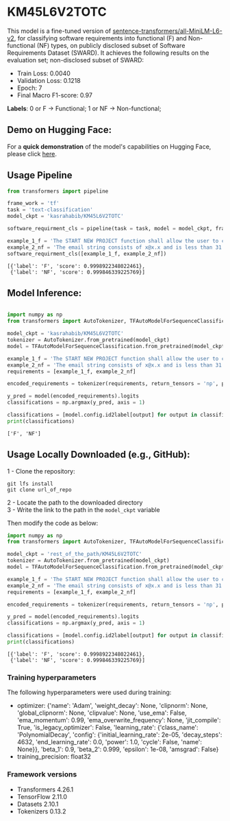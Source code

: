 # KM45L6V2TOTC

This model is a fine-tuned version of [sentence-transformers/all-MiniLM-L6-v2](https://huggingface.co/sentence-transformers/all-MiniLM-L6-v2), for classifying software requirements into functional (F) and Non-functional (NF) types, on publicly disclosed subset of Software Requirements Dataset (SWARD). It achieves the following results on the evaluation set; non-disclosed subset of SWARD:
- Train Loss: 0.0040
- Validation Loss: 0.1218
- Epoch: 7
- Final Macro F1-score: 0.97

<b>Labels</b>: 
0 or F -> Functional;
1 or NF -> Non-functional;

## Demo on Hugging Face:
For a **quick demonstration** of the model's capabilities on Hugging Face, please click [here](https://huggingface.co/kasrahabib/KM45L6V2TOTC).
 
## Usage Pipeline
```python
from transformers import pipeline

frame_work = 'tf'
task = 'text-classification'
model_ckpt = 'kasrahabib/KM45L6V2TOTC'

software_requirment_cls = pipeline(task = task, model = model_ckpt, framework = frame_work)

example_1_f = 'The START NEW PROJECT function shall allow the user to create a new project.'
example_2_nf = 'The email string consists of x@x.x and is less than 31 characters in length and is not empty.'
software_requirment_cls([example_1_f, example_2_nf])

```
```
[{'label': 'F', 'score': 0.9998922348022461},
 {'label': 'NF', 'score': 0.999846339225769}]
```

## Model Inference:
```python

import numpy as np
from transformers import AutoTokenizer, TFAutoModelForSequenceClassification

model_ckpt = 'kasrahabib/KM45L6V2TOTC'
tokenizer = AutoTokenizer.from_pretrained(model_ckpt)
model = TFAutoModelForSequenceClassification.from_pretrained(model_ckpt)

example_1_f = 'The START NEW PROJECT function shall allow the user to create a new project.'
example_2_nf = 'The email string consists of x@x.x and is less than 31 characters in length and is not empty.'
requirements = [example_1_f, example_2_nf]

encoded_requirements = tokenizer(requirements, return_tensors = 'np', padding = 'longest')

y_pred = model(encoded_requirements).logits
classifications = np.argmax(y_pred, axis = 1)

classifications = [model.config.id2label[output] for output in classifications]
print(classifications)
```
```
['F', 'NF']
```

## Usage Locally Downloaded (e.g., GitHub):


  1  - Clone the repository:
```shell
git lfs install
git clone url_of_repo
```
  2  - Locate the path to the downloaded directory <br>
  3  - Write the link to the path in the ```model_ckpt``` variable<br>
    
Then modify the code as below:
```python
import numpy as np
from transformers import AutoTokenizer, TFAutoModelForSequenceClassification

model_ckpt = 'rest_of_the_path/KM45L6V2TOTC'
tokenizer = AutoTokenizer.from_pretrained(model_ckpt)
model = TFAutoModelForSequenceClassification.from_pretrained(model_ckpt)

example_1_f = 'The START NEW PROJECT function shall allow the user to create a new project.'
example_2_nf = 'The email string consists of x@x.x and is less than 31 characters in length and is not empty.'
requirements = [example_1_f, example_2_nf]

encoded_requirements = tokenizer(requirements, return_tensors = 'np', padding = 'longest')

y_pred = model(encoded_requirements).logits
classifications = np.argmax(y_pred, axis = 1)

classifications = [model.config.id2label[output] for output in classifications]
print(classifications)
```
```
[{'label': 'F', 'score': 0.9998922348022461},
 {'label': 'NF', 'score': 0.999846339225769}]
```


### Training hyperparameters

The following hyperparameters were used during training:
- optimizer: {'name': 'Adam', 'weight_decay': None, 'clipnorm': None, 'global_clipnorm': None, 'clipvalue': None, 'use_ema': False, 'ema_momentum': 0.99, 'ema_overwrite_frequency': None, 'jit_compile': True, 'is_legacy_optimizer': False, 'learning_rate': {'class_name': 'PolynomialDecay', 'config': {'initial_learning_rate': 2e-05, 'decay_steps': 4632, 'end_learning_rate': 0.0, 'power': 1.0, 'cycle': False, 'name': None}}, 'beta_1': 0.9, 'beta_2': 0.999, 'epsilon': 1e-08, 'amsgrad': False}
- training_precision: float32


### Framework versions

- Transformers 4.26.1
- TensorFlow 2.11.0
- Datasets 2.10.1
- Tokenizers 0.13.2
